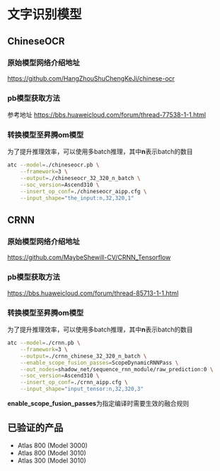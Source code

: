 # 文字识别模型

## ChineseOCR

### 原始模型网络介绍地址

https://github.com/HangZhouShuChengKeJi/chinese-ocr

### pb模型获取方法

参考地址 https://bbs.huaweicloud.com/forum/thread-77538-1-1.html

### 转换模型至昇腾om模型

为了提升推理效率，可以使用多batch推理，其中**n**表示batch的数目
```bash
atc --model=./chineseocr.pb \
    --framework=3 \
    --output=./chineseocr_32_320_n_batch \
    --soc_version=Ascend310 \
    --insert_op_conf=./chineseocr_aipp.cfg \
    --input_shape="the_input:n,32,320,1"
```


## CRNN

### 原始模型网络介绍地址

https://github.com/MaybeShewill-CV/CRNN_Tensorflow

### pb模型获取方法

https://bbs.huaweicloud.com/forum/thread-85713-1-1.html

### 转换模型至昇腾om模型

为了提升推理效率，可以使用多batch推理，其中**n**表示batch的数目
```bash
atc --model=./crnn.pb \
    --framework=3 \
    --output=./crnn_chinese_32_320_n_batch \
    --enable_scope_fusion_passes=ScopeDynamicRNNPass \
    --out_nodes=shadow_net/sequence_rnn_module/raw_prediction:0 \
    --soc_version=Ascend310 \
    --insert_op_conf=./crnn_aipp.cfg \
    --input_shape="input_tensor:n,32,320,3"
```
**enable_scope_fusion_passes**为指定编译时需要生效的融合规则

## 已验证的产品

- Atlas 800 (Model 3000)
- Atlas 800 (Model 3010)
- Atlas 300 (Model 3010)